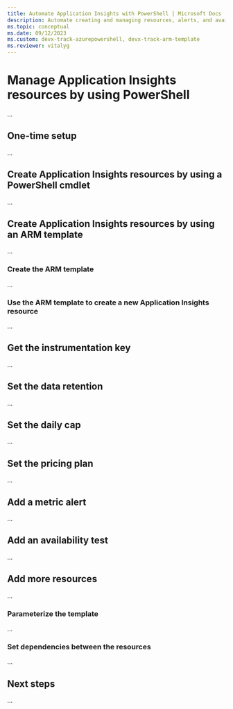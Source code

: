 ```yaml
---
title: Automate Application Insights with PowerShell | Microsoft Docs
description: Automate creating and managing resources, alerts, and availability tests in PowerShell by using an Azure Resource Manager template.
ms.topic: conceptual
ms.date: 09/12/2023
ms.custom: devx-track-azurepowershell, devx-track-arm-template
ms.reviewer: vitalyg
---
```


# Manage Application Insights resources by using PowerShell

...

## One-time setup

...

## Create Application Insights resources by using a PowerShell cmdlet

...

## Create Application Insights resources by using an ARM template

...

### Create the ARM template

...

### Use the ARM template to create a new Application Insights resource

...

## Get the instrumentation key

...

## Set the data retention

...

## Set the daily cap

...

## Set the pricing plan

...

## Add a metric alert

...

## Add an availability test

...

## Add more resources

...

### Parameterize the template

...

### Set dependencies between the resources

...

## Next steps

...